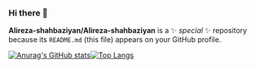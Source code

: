 ### Hi there 👋


**Alireza-shahbaziyan/Alireza-shahbaziyan** is a ✨ _special_ ✨ repository because its `README.md` (this file) appears on your GitHub profile.

[![Anurag's GitHub stats](https://github-readme-stats.vercel.app/api?username=Alireza-shahbaziyan)](https://github.com/Alireza-shahbaziyan)[![Top Langs](https://github-readme-stats.vercel.app/api/top-langs/?username=Alireza-shahbaziyan)](https://github.com/Alireza-shahbaziyan)


















